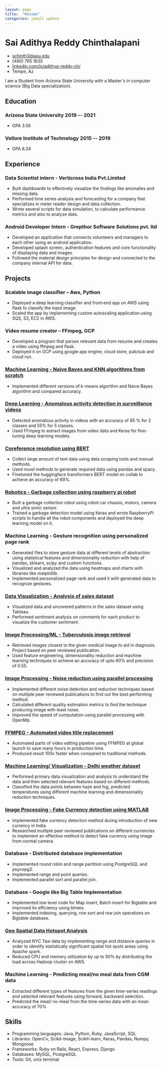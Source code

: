 ```yaml
---
layout: page
title:  "Resume"
categories: jekyll update
---
```


<!-- The (first) h1 will be used as the <title> of the HTML page -->
# Sai Adithya Reddy Chinthalapani

<!-- The unordered list immediately after the h1 will be formatted on a single
line. It is intended to be used for contact details -->
- <schinth3@asu.edu>
- (480) 765 1635
- [linkedin.com/in/adithya-reddy-ch/](http://linkedin.com/in/adithya-reddy-ch/)
- Tempe, Az

<!-- The paragraph after the h1 and ul and before the first h2 is optional. It
is intended to be used for a short summary. -->
I am a Student from Arizona State University with a Master's in computer science (Big Data specialization).

## Education

### <span> Arizona State University </span> <span>2019 -- 2021 </span>

  - GPA 3.56

### <span> Vellore Institute of Technology </span> <span>2015 -- 2019 </span>

  - GPA 8.34

## Experience

<!-- You have to wrap the "left" and "right" half of these headings in spans by
hand -->
### <span> Data Scientist intern - Verticross India Pvt.Limited</span>

  - Built dashboards to effectively visualize the findings like anomalies and missing data. 
  - Performed time series analysis and forecasting for a company that specializes in meter reader design and data collection.
  - Wrote several scripts for data simulation, to calculate performance metrics and also to analyze data.

### <span> Android Developer Intern - Grepthor Software Solutions pvt. ltd </span>
- Developed an application that connects volunteers and managers to each other using an android application.
- Developed splash screen, authentication features and core functionality of displaying data and images.
- Followed the material design principles for design and connected to the company internal API for data.

## Projects
### <span>Scalable image classifier – Aws, Python</span>

- Deployed a deep learning classifier and front‐end app on AWS using flask to classify the input image.
- Scaled the app by implementing custom autoscaling application using SQS, S3, EC2 in AWS.

### <span>Video resume creator – FFmpeg, GCP</span>

- Developed a program that parses relevant data from resume and creates a video using ffmpeg and flask.
- Deployed it on GCP using google app engine, cloud store, pub/sub and cloud run.


### <a href="/scratch-ml/"><span> Machine Learning - Naive Bayes and KNN algorithms from scratch </span></a>

- Implemented different versions of k-means algorithm and Naive Bayes algorithm and compared accuracy.

### <a href="/ anomalous activity detection in surviellance videos/"><span>Deep Learning - Anomalous activity detection in surveillance videos</span></a>

- Detected anomalous activity in videos with an accuracy of 85 % for 2 classes and 55% for 5 classes.
- Used FFmpeg to extract images from video data and Keras for fine-tuning deep learning models. 


### <a href="/pronoun resolution/"><span> Coreference resolution using BERT </span></a>

- Collect large amount of text data using data scraping tools and manual methods.
- Used novel methods to generate required data using pandas and spacy.
- Finetuned the huggingface transformers BERT model on collab to achieve an accuracy of 69%.

### <a href="/robot garbage collector/"><span> Robotics - Garbage collection using raspberry pi robot </span> </a>

- Built a garbage collection robot using robot car chassis, motors, camera and ultra sonic sensor.
- Trained a garbage detection model using Keras and wrote RaspberryPi scripts to handle all the robot components and deployed the deep learning model on it.

### <span> Machine Learning - Gesture recognition using personalized page rank  </span>

- Generated files to store gesture data at different levels of abstraction using statistical features and dimensionality reduction with help of pandas, sklearn, scipy and custom functions.
- Visualized and analyzed the data using heatmaps and charts with libraries like matplotlib.
- Implemented personalized page rank and used it with generated data to recognize gestures. 

### <a href="/visualization_of_sales/"> <span> Data Visualization - Analysis of sales dataset </span> </a>

- Visualized data and uncovered patterns in the sales dataset using Tableau. 
- Performed sentiment analysis on comments for each product to visualize the customer sentiment.

### <a href="/lung disease cbir/"><span> Image Processing/ML - Tuberculosis image retrieval </span></a>

- Retrieved images closest to the given medical image to aid in diagnosis. Project based on peer reviewed publication. 
- Used feature engineering, dimensionality reduction and machine learning techniques to achieve an accuracy of upto 60% and precision of 0.55. 

### <a href="/noise reduction/"> <span> Image Processing - Noise reduction using parallel processing  </span> </a>

- Implemented different noise detection and reduction techniques based on multiple peer reviewed publications to find out the best performing method. 
- Calculated different quality estimation metrics to find the technique producing image with least noise. 
- Improved the speed of computation using parallel processing with OpenMp. 

### <a href="/automatic_video_editor/"> <span> FFMPEG - Automated video title replacement </span> </a>

- Automated parts of video editing pipeline using FFMPEG at global launch to save many hours in production time.
- Produced result 100x faster when compared to traditional methods.


### <a href="/weather_prediction/"> <span> Machine Learning/ Visualization - Delhi weather dataset </span> </a>

- Performed primary data visualization and analysis to understand the data and then selected relevant features based on different methods.
- Classified the data points between haze and fog, predicted temperatures using different machine learning and dimensionality reduction techniques.

### <a href="/fake currency detection/"><span> Image Processing - Fake Currency detection using MATLAB </span></a>

- Implemented fake currency detection method during introduction of new currency in India.
- Researched multiple peer reviewed publications on different currencies to implement an effective method to detect fake currency using image from normal camera.

### <span> Database - Distributed database implementation </span>

- Implemented round robin and range partition using PostgreSQL and psycopg2.
- Implemented range and point queries.
- Implemented parallel sort and parallel join. 

### <span> Database - Google like Big Table Implementation </span>

- Implemented low level code for Map insert, Batch insert for Bigtable and improved its efficiency using btrees.
- Implemented indexing, querying, row sort and row join operations on Bigtable database.

### <a href="/geospatial_hotspot_analysis/"><span> Geo Spatial Data Hotspot Analysis </span></a>

- Analyzed NYC Taxi data by implementing range and distance queries in order to identify statistically significant spatial hot spots areas using Apache spark.
- Reduced CPU and memory utilization by up to 50% by distributing the load  across Hadoop cluster on AWS.

### <span> Machine Learning - Predicting meal/no meal data from CGM data </span>

- Extracted different types of features from the given time-series readings and selected relevant features using forward, backward selection.  
- Predicted the meal/ no-meal from the time-series data with an mean accuracy of 70%  

## Skills

- Programming languages: Java, Python, Ruby, JavaScript, SQL
- Libraries: OpenCv, Scikit-Image, Scikit-learn, Keras, Pandas, Numpy, Mongoose
- Frameworks: Ruby on Rails, React, Express, Django
- Databases: MySQL, PostgreSQL
- Tools: Git, unix terminal
